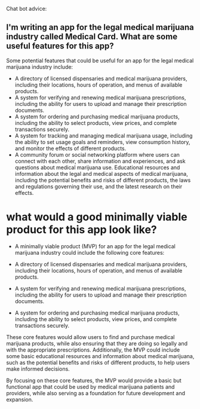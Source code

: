 Chat bot advice:

## I'm writing an app for the legal medical marijuana industry called Medical Card. What are some useful features for this app?

 Some potential features that could be useful for an app for the legal medical marijuana industry include:

* A directory of licensed dispensaries and medical marijuana providers, including their locations, hours of operation, and menus of available products.
* A system for verifying and renewing medical marijuana prescriptions, including the ability for users to upload and manage their prescription documents.
* A system for ordering and purchasing medical marijuana products, including the ability to select products, view prices, and complete transactions securely.
* A system for tracking and managing medical marijuana usage, including the ability to set usage goals and reminders, view consumption history, and monitor the effects of different products.
* A community forum or social networking platform where users can connect with each other, share information and experiences, and ask questions about medical marijuana use.
Educational resources and information about the legal and medical aspects of medical marijuana, including the potential benefits and risks of different products, the laws and regulations governing their use, and the latest research on their effects.

# what would a good minimally viable product for this app look like?

* A minimally viable product (MVP) for an app for the legal medical marijuana industry could include the following core features:

* A directory of licensed dispensaries and medical marijuana providers, including their locations, hours of operation, and menus of available products.
* A system for verifying and renewing medical marijuana prescriptions, including the ability for users to upload and manage their prescription documents.
* A system for ordering and purchasing medical marijuana products, including the ability to select products, view prices, and complete transactions securely.

These core features would allow users to find and purchase medical marijuana products, while also ensuring that they are doing so legally and with the appropriate prescriptions. Additionally, the MVP could include some basic educational resources and information about medical marijuana, such as the potential benefits and risks of different products, to help users make informed decisions.

By focusing on these core features, the MVP would provide a basic but functional app that could be used by medical marijuana patients and providers, while also serving as a foundation for future development and expansion.







